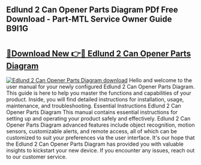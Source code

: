 ## Edlund 2 Can Opener Parts Diagram PDf Free Download - Part-MTL Service Owner Guide B9I1G

# <h2><a href="http://dfkwfhz.blite.top/?on=Edlund+2+Can+Opener+Parts+Diagram">🔗Download New 👉🔴 Edlund 2 Can Opener Parts Diagram</a></h2>

[![Edlund 2 Can Opener Parts Diagram download](https://i.imgur.com/lujVjoI.png)](http://dfkwfhz.blite.top/?on=Edlund+2+Can+Opener+Parts+Diagram)
Hello and welcome to the user manual for your newly configured Edlund 2 Can Opener Parts Diagram. This guide is here to help you master the functions and capabilities of your product. Inside, you will find detailed instructions for installation, usage, maintenance, and troubleshooting. Essential Instructions Edlund 2 Can Opener Parts Diagram This manual contains essential instructions for setting up and operating your product safely and effectively. Edlund 2 Can Opener Parts Diagram advanced features include object recognition, motion sensors, customizable alerts, and remote access, all of which can be customized to suit your preferences via the user interface. It's our hope that the Edlund 2 Can Opener Parts Diagram has provided you with valuable insights to kickstart your new device. If you encounter any issues, reach out to our customer service.
